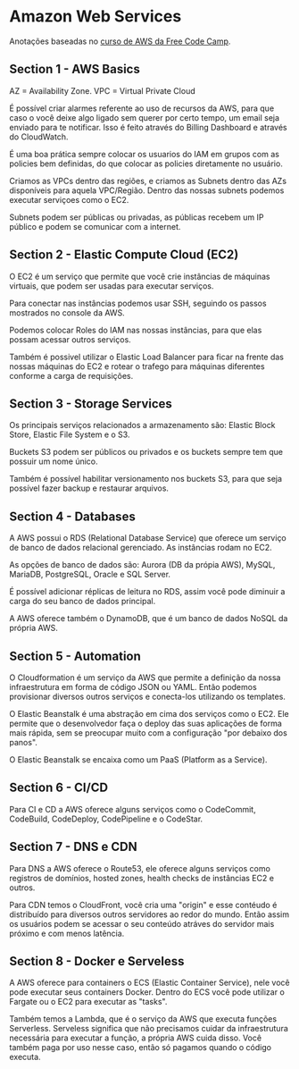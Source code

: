 # Amazon Web Services

Anotações baseadas no [curso de AWS da Free Code Camp](https://www.youtube.com/watch?v=ulprqHHWlng).

## Section 1 - AWS Basics

AZ = Availability Zone.
VPC = Virtual Private Cloud

É possível criar alarmes referente ao uso de recursos da AWS, para que caso o você deixe algo ligado sem querer por certo tempo, um email seja enviado para te notificar. Isso é feito através do Billing Dashboard e através do CloudWatch.

É uma boa prática sempre colocar os usuarios do IAM em grupos com as policies bem definidas, do que colocar as policies diretamente no usuário.

Criamos as VPCs dentro das regiões, e criamos as Subnets dentro das AZs disponíveis para aquela VPC/Região. Dentro das nossas subnets podemos executar serviçoes como o EC2.

Subnets podem ser públicas ou privadas, as públicas recebem um IP público e podem se comunicar com a internet.

## Section 2 - Elastic Compute Cloud (EC2)

O EC2 é um serviço que permite que você crie instâncias de máquinas virtuais, que podem ser usadas para executar serviços.

Para conectar nas instâncias podemos usar SSH, seguindo os passos mostrados no console da AWS.

Podemos colocar Roles do IAM nas nossas instâncias, para que elas possam acessar outros serviços.

Também é possivel utilizar o Elastic Load Balancer para ficar na frente das nossas máquinas do EC2 e rotear o trafego para máquinas diferentes conforme a carga de requisições.

## Section 3 - Storage Services

Os principais serviços relacionados a armazenamento são: Elastic Block Store, Elastic File System e o S3.

Buckets S3 podem ser públicos ou privados e os buckets sempre tem que possuir um nome único.

Também é possível habilitar versionamento nos buckets S3, para que seja possível fazer backup e restaurar arquivos.

## Section 4 - Databases

A AWS possui o RDS (Relational Database Service) que oferece um serviço de banco de dados relacional gerenciado. As instâncias rodam no EC2.

As opções de banco de dados são: Aurora (DB da própia AWS), MySQL, MariaDB, PostgreSQL, Oracle e SQL Server.	

É possível adicionar réplicas de leitura no RDS, assim você pode diminuir a carga do seu banco de dados principal.

A AWS oferece também o DynamoDB, que é um banco de dados NoSQL da própria AWS.

## Section 5 - Automation

O Cloudformation é um serviço da AWS que permite a definição da nossa infraestrutura em forma de código JSON ou YAML. Então podemos provisionar diversos outros serviços e conecta-los utilizando os templates.

O Elastic Beanstalk é uma abstração em cima dos serviços como o EC2. Ele permite que o desenvolvedor faça o deploy das suas aplicações de forma mais rápida, sem se preocupar muito com a configuração "por debaixo dos panos".

O Elastic Beanstalk se encaixa como um PaaS (Platform as a Service).

## Section 6 - CI/CD

Para CI e CD a AWS oferece alguns serviços como o CodeCommit, CodeBuild, CodeDeploy, CodePipeline e o CodeStar.

## Section 7 - DNS e CDN

Para DNS a AWS oferece o Route53, ele oferece alguns serviços como registros de domínios, hosted zones, health checks de instâncias EC2 e outros.

Para CDN temos o CloudFront, você cria uma "origin" e esse contéudo é distribuído para diversos outros servidores ao redor do mundo. Então assim os usuários podem se acessar o seu conteúdo atráves do servidor mais próximo e com menos latência.

## Section 8 - Docker e Serveless

A AWS oferece para containers o ECS (Elastic Container Service), nele você pode executar seus containers Docker. Dentro do ECS você pode utilizar o Fargate ou o EC2 para executar as "tasks".

Também temos a Lambda, que é o serviço da AWS que executa funções Serverless. Serveless significa que não precisamos cuidar da infraestrutura necessária para executar a função, a própria AWS cuida disso. Você também paga por uso nesse caso, então só pagamos quando o código executa.


